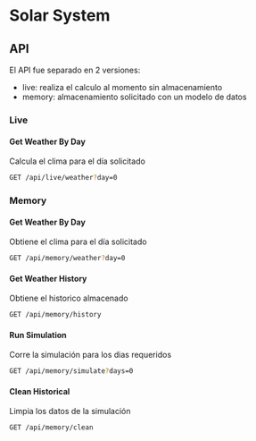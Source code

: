 # Solar System

## API
El API fue separado en 2 versiones:
* live: realiza el calculo al momento sin almacenamiento
* memory: almacenamiento solicitado con un modelo de datos

### Live

#### Get Weather By Day
Calcula el clima para el día solicitado
```BASH
GET /api/live/weather?day=0
```

### Memory

#### Get Weather By Day
Obtiene el clima para el día solicitado
```BASH
GET /api/memory/weather?day=0
```

#### Get Weather History
Obtiene el historico almacenado
```BASH
GET /api/memory/history
```

#### Run Simulation
Corre la simulación para los dias requeridos
```BASH
GET /api/memory/simulate?days=0
```

#### Clean Historical
Limpia los datos de la simulación
```BASH
GET /api/memory/clean
```